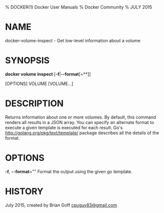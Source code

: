% DOCKER(1) Docker User Manuals
% Docker Community
% JULY 2015
# NAME
docker-volume-inspect - Get low-level information about a volume

# SYNOPSIS
**docker volume inspect**
[**-f**|**--format**[=**]]

[OPTIONS] VOLUME [VOLUME...]

# DESCRIPTION

Returns information about one or more volumes. By default, this command renders all results
in a JSON array. You can specify an alternate format to execute a given template
is executed for each result. Go's
http://golang.org/pkg/text/template/ package describes all the details of the
format.

# OPTIONS
**-f**, **--format**=""
   Format the output using the given go template.

# HISTORY
July 2015, created by Brian Goff <cpuguy83@gmail.com>
